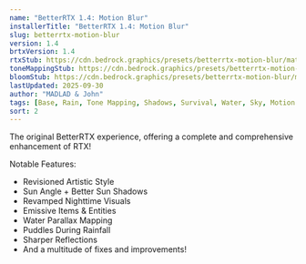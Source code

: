 ```yaml
---
name: "BetterRTX 1.4: Motion Blur"
installerTitle: "BetterRTX 1.4: Motion Blur"
slug: betterrtx-motion-blur
version: 1.4
brtxVersion: 1.4
rtxStub: https://cdn.bedrock.graphics/presets/betterrtx-motion-blur/materials/RTXStub.material.bin
toneMappingStub: https://cdn.bedrock.graphics/presets/betterrtx-motion-blur/materials/RTXPostFX.Tonemapping.material.bin
bloomStub: https://cdn.bedrock.graphics/presets/betterrtx-motion-blur/materials/RTXPostFX.Bloom.material.bin
lastUpdated: 2025-09-30
author: "MADLAD & John"
tags: [Base, Rain, Tone Mapping, Shadows, Survival, Water, Sky, Motion Blur]
sort: 2
---
```


<p className="lead">The original BetterRTX experience, offering a complete and comprehensive enhancement of RTX!</p>

Notable Features:

- Revisioned Artistic Style
- Sun Angle + Better Sun Shadows
- Revamped Nighttime Visuals
- Emissive Items & Entities
- Water Parallax Mapping
- Puddles During Rainfall
- Sharper Reflections
- And a multitude of fixes and improvements!